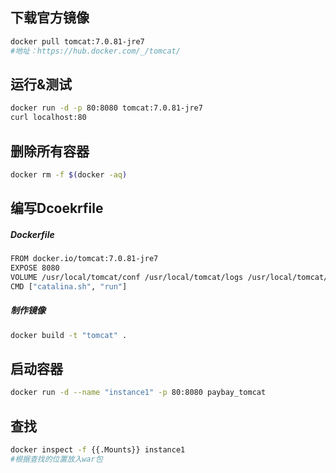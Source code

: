 ## 下载官方镜像
```Bash
docker pull tomcat:7.0.81-jre7
#地址：https://hub.docker.com/_/tomcat/
```
## 运行&测试
```Bash
docker run -d -p 80:8080 tomcat:7.0.81-jre7
curl localhost:80
```

## 删除所有容器
```Bash
docker rm -f $(docker -aq)
```

## 编写Dcoekrfile
##### Dockerfile
```Bash
FROM docker.io/tomcat:7.0.81-jre7
EXPOSE 8080
VOLUME /usr/local/tomcat/conf /usr/local/tomcat/logs /usr/local/tomcat/webapps
CMD ["catalina.sh", "run"]
```
##### 制作镜像
```Bash
docker build -t "tomcat" .
```
## 启动容器
```Bash
docker run -d --name "instance1" -p 80:8080 paybay_tomcat
```
## 查找
```Bash
docker inspect -f {{.Mounts}} instance1
#根据查找的位置放入war包
```

